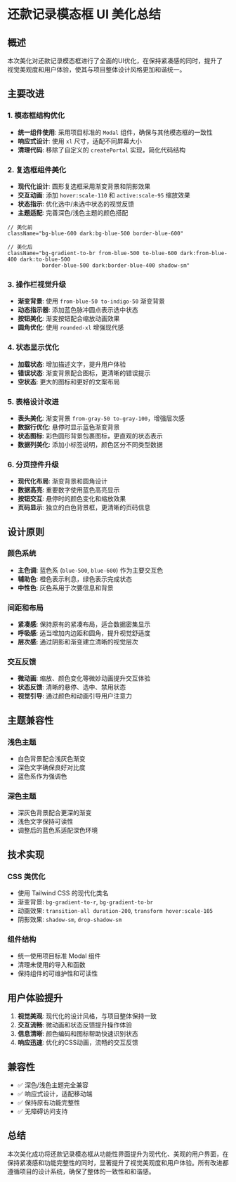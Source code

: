 # 还款记录模态框 UI 美化总结

## 概述

本次美化对还款记录模态框进行了全面的UI优化，在保持紧凑感的同时，提升了视觉美观度和用户体验，使其与项目整体设计风格更加和谐统一。

## 主要改进

### 1. 模态框结构优化

- **统一组件使用**: 采用项目标准的 `Modal` 组件，确保与其他模态框的一致性
- **响应式设计**: 使用 `xl` 尺寸，适配不同屏幕大小
- **清理代码**: 移除了自定义的 `createPortal` 实现，简化代码结构

### 2. 复选框组件美化

- **现代化设计**: 圆形复选框采用渐变背景和阴影效果
- **交互动画**: 添加 `hover:scale-110` 和 `active:scale-95` 缩放效果
- **状态指示**: 优化选中/未选中状态的视觉反馈
- **主题适配**: 完善深色/浅色主题的颜色搭配

```tsx
// 美化前
className="bg-blue-600 dark:bg-blue-500 border-blue-600"

// 美化后
className="bg-gradient-to-br from-blue-500 to-blue-600 dark:from-blue-400 dark:to-blue-500
           border-blue-500 dark:border-blue-400 shadow-sm"
```

### 3. 操作栏视觉升级

- **渐变背景**: 使用 `from-blue-50 to-indigo-50` 渐变背景
- **动态指示器**: 添加蓝色脉冲圆点表示选中状态
- **按钮美化**: 渐变按钮配合缩放动画效果
- **圆角优化**: 使用 `rounded-xl` 增强现代感

### 4. 状态显示优化

- **加载状态**: 增加描述文字，提升用户体验
- **错误状态**: 渐变背景配合图标，更清晰的错误提示
- **空状态**: 更大的图标和更好的文案布局

### 5. 表格设计改进

- **表头美化**: 渐变背景 `from-gray-50 to-gray-100`，增强层次感
- **数据行优化**: 悬停时显示蓝色渐变背景
- **状态图标**: 彩色圆形背景包裹图标，更直观的状态表示
- **数据列美化**: 添加小标签说明，颜色区分不同类型数据

### 6. 分页控件升级

- **现代化布局**: 渐变背景和圆角设计
- **数据高亮**: 重要数字使用蓝色高亮显示
- **按钮交互**: 悬停时的颜色变化和缩放效果
- **页码显示**: 独立的白色背景框，更清晰的页码信息

## 设计原则

### 颜色系统

- **主色调**: 蓝色系 (`blue-500`, `blue-600`) 作为主要交互色
- **辅助色**: 橙色表示利息，绿色表示完成状态
- **中性色**: 灰色系用于次要信息和背景

### 间距和布局

- **紧凑感**: 保持原有的紧凑布局，适合数据密集显示
- **呼吸感**: 适当增加内边距和圆角，提升视觉舒适度
- **层次感**: 通过阴影和渐变建立清晰的视觉层次

### 交互反馈

- **微动画**: 缩放、颜色变化等微妙动画提升交互体验
- **状态反馈**: 清晰的悬停、选中、禁用状态
- **视觉引导**: 通过颜色和动画引导用户注意力

## 主题兼容性

### 浅色主题

- 白色背景配合浅灰色渐变
- 深色文字确保良好对比度
- 蓝色系作为强调色

### 深色主题

- 深灰色背景配合更深的渐变
- 浅色文字保持可读性
- 调整后的蓝色系适配深色环境

## 技术实现

### CSS 类优化

- 使用 Tailwind CSS 的现代化类名
- 渐变背景: `bg-gradient-to-r`, `bg-gradient-to-br`
- 动画效果: `transition-all duration-200`, `transform hover:scale-105`
- 阴影效果: `shadow-sm`, `drop-shadow-sm`

### 组件结构

- 统一使用项目标准 Modal 组件
- 清理未使用的导入和函数
- 保持组件的可维护性和可读性

## 用户体验提升

1. **视觉美观**: 现代化的设计风格，与项目整体保持一致
2. **交互流畅**: 微动画和状态反馈提升操作体验
3. **信息清晰**: 颜色编码和图标帮助快速识别状态
4. **响应迅速**: 优化的CSS动画，流畅的交互反馈

## 兼容性

- ✅ 深色/浅色主题完全兼容
- ✅ 响应式设计，适配移动端
- ✅ 保持原有功能完整性
- ✅ 无障碍访问支持

## 总结

本次美化成功将还款记录模态框从功能性界面提升为现代化、美观的用户界面，在保持紧凑感和功能完整性的同时，显著提升了视觉美观度和用户体验。所有改进都遵循项目的设计系统，确保了整体的一致性和和谐感。
